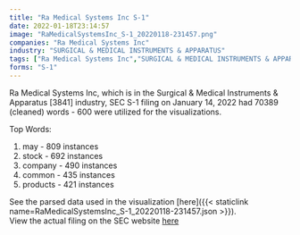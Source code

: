 ```yaml
---
title: "Ra Medical Systems Inc S-1"
date: 2022-01-18T23:14:57
image: "RaMedicalSystemsInc_S-1_20220118-231457.png"
companies: "Ra Medical Systems Inc"
industry: "SURGICAL & MEDICAL INSTRUMENTS & APPARATUS"
tags: ["Ra Medical Systems Inc","SURGICAL & MEDICAL INSTRUMENTS & APPARATUS","01-14-2022","S-1"]
forms: "S-1"
---
```

Ra Medical Systems Inc, which is in the Surgical & Medical Instruments & Apparatus [3841] industry, SEC S-1 filing on January 14, 2022 had 70389 (cleaned) words - 600 were utilized for the visualizations.

Top Words:
1. may - 809 instances
2. stock - 692 instances
3. company - 490 instances
4. common - 435 instances
5. products - 421 instances


See the parsed data used in the visualization [here]({{< staticlink name=RaMedicalSystemsInc_S-1_20220118-231457.json >}}).  
View the actual filing on the SEC website [here](https://www.sec.gov/Archives/edgar/data/1716621/0001564590-22-001389.txt)